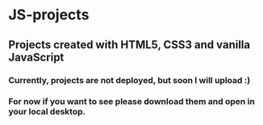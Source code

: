 # JS-projects
## Projects created with HTML5, CSS3 and vanilla JavaScript
### Currently, projects are not deployed, but soon I will upload :)
### For now if you want to see please download them and open in your local desktop.
